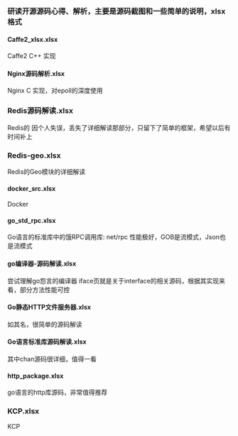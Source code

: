 ### 研读开源源码心得、解析，主要是源码截图和一些简单的说明，xlsx格式


#### Caffe2_xlsx.xlsx
Caffe2 
C++ 实现

#### Nginx源码解析.xlsx
Nginx
C 实现，对epoll的深度使用

### Redis源码解读.xlsx
Redis的
因个人失误，丢失了详细解读那部分，只留下了简单的框架，希望以后有时间补上

### Redis-geo.xlsx
Redis的Geo模块的详细解读

#### docker_src.xlsx
Docker

#### go_std_rpc.xlsx
Go语言的标准库中的饿RPC调用库: net/rpc
性能极好，GOB是流模式，Json也是流模式

#### go编译器-源码解读.xlsx
尝试理解go怨言的编译器
iface页就是关于interface的相关源码，根据其实现来看，部分方法性能可控

#### Go静态HTTP文件服务器.xlsx
如其名，很简单的源码解读

#### Go语言标准库源码解读.xlsx
其中chan源码很详细，值得一看

#### http_package.xlsx
go语言的http库源码，非常值得推荐

### KCP.xlsx
KCP